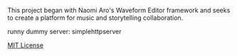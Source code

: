 This project began with Naomi Aro's Waveform Editor framework and seeks to create a platform for music and storytelling collaboration.

runny dummy server:
simplehttpserver

[MIT License](http://doge.mit-license.org)
